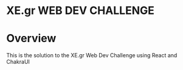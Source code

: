 # XE.gr WEB DEV CHALLENGE

# Overview

This is the solution to the XE.gr Web Dev Challenge using React and ChakraUI
